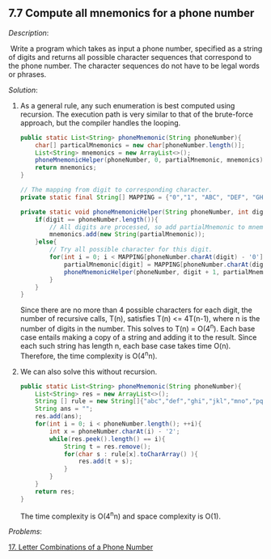 ## 7.7 Compute all mnemonics for a phone number

*Description*:

​		Write a program which takes as input a phone number, specified as a string of digits and returns all possible character sequences that correspond to the phone number. The character sequences do not have to be legal words or phrases.

*Solution*:

1. As a general rule, any such enumeration is best computed using recursion. The execution path is very similar to that of the brute-force approach, but the compiler handles the looping.

   ```java
   public static List<String> phoneMnemonic(String phoneNumber){
       char[] particalMnemonics = new char[phoneNumber.length()];
       List<String> mnemonics = new ArrayList<>();
       phoneMnemonicHelper(phoneNumber, 0, partialMnemonic, mnemonics);
       return mnemonics;
   }
   
   // The mapping from digit to corresponding character.
   private static final String[] MAPPING = {"0","1", "ABC", "DEF", "GHI","JKL", "MNO", "PQRS", "TUV", "WXYZ"};
   
   private static void phoneMnemonicHelper(String phoneNumber, int digit, char[] partialMnemonic, List<String> mnemonics){
       if(digit == phoneNumber.length()){
           // All digits are processed, so add partialMnemonic to mnemonics.
           mnemonics.add(new String(partialMnemonic));
       }else{
           // Try all possible character for this digit.
           for(int i = 0; i < MAPPING[phoneNumber.charAt(digit) - '0'].length(); ++i){
               partialMnemonic[digit] = MAPPING[phoneNumber.charAt(digit) - '0'].charAt(i);
               phoneMnemonicHelper(phoneNumber, digit + 1, partialMnemonic, mnemonics);
           }
       }
   }
   ```

   Since there are no more than 4 possible characters for each digit, the number of recursive calls, T(n), satisfies T(n) <= 4T(n-1), where n is the number of digits in the number. This solves to T(n) = O(4<sup>n</sup>). Each base case entails making a copy of a string and adding it to the result. Since each such string has length n, each base case takes time O(n). Therefore, the time complexity is O(4<sup>n</sup>n).

2. We can also solve this without recursion.

   ```java
   public static List<String> phoneMnemonic(String phoneNumber){
       List<String> res = new ArrayList<>();
       String [] rule = new String[]{"abc","def","ghi","jkl","mno","pqrs","tuv","wxyz"};
       String ans = "";
       res.add(ans);
       for(int i = 0; i < phoneNumber.length(); ++i){
           int x = phoneNumber.charAt(i) - '2';
           while(res.peek().length() == i){
               String t = res.remove();
               for(char s : rule[x].toCharArray() ){
                   res.add(t + s);
               }
           }
       }
       return res;
   }
   ```

   The time complexity is O(4<sup>n</sup>n) and space complexity is O(1).

*Problems*:

[ 17. Letter Combinations of a Phone Number ]( https://github.com/DavidWang1997/wpblog.GitHub.io/issues/13 )
